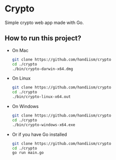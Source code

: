 # Crypto

Simple crypto web app made with Go.

## How to run this project?

- On Mac

  ```bash
  git clone https://github.com/handiism/crypto
  cd ./crypto
  ./bin/crypto-darwin-x64.dmg
  ```

- On Linux

  ```bash
  git clone https://github.com/handiism/crypto
  cd ./crypto
  ./bin/crypto-linux-x64.out
  ```

- On Windows

  ```bash
  git clone https://github.com/handiism/crypto
  cd ./crypto
  ./bin/crypto-windows-x64.exe
  ```

- Or if you have Go installed

  ```bash
  git clone https://github.com/handiism/crypto
  cd ./crypto
  go run main.go
  ```
